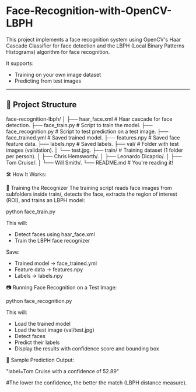 # Face-Recognition-with-OpenCV-LBPH

This project implements a face recognition system using OpenCV's Haar Cascade Classifier for face detection and the LBPH (Local Binary Patterns Histograms) algorithm for face recognition.

It supports:
- Training on your own image dataset
- Predicting from test images

---

## 📁 Project Structure

face-recognition-lbph/
│
├── haar_face.xml # Haar cascade for face detection.
├── face_train.py # Script to train the model.
├── face_recognition.py # Script to test prediction on a test image.
├── face_trained.yml # Saved trained model.
├── features.npy # Saved face feature data.
├── labels.npy # Saved labels.
├── val/ # Folder with test images (validation).
│ └── test.jpg.
├── train/ # Training dataset (1 folder per person).
│ ├── Chris Hemsworth/.
│ ├── Leonardo Dicaprio/.
│ ├── Tom Cruise/.
│ └── Will Smith/.
└── README.md # You're reading it!



🛠️ How It Works:

🧪 Training the Recognizer
The training script reads face images from subfolders inside train/, detects the face, extracts the region of interest (ROI), and trains an LBPH model:

python face_train.py

This will:

- Detect faces using haar_face.xml
- Train the LBPH face recognizer

Save:

- Trained model → face_trained.yml
- Feature data → features.npy
- Labels → labels.npy

📷 Running Face Recognition on a Test Image:

python face_recognition.py

This will:

- Load the trained model
- Load the test image (val/test.jpg)
- Detect faces
- Predict their labels
- Display the results with confidence score and bounding box

🧠 Sample Prediction Output:

"label=Tom Cruise with a confidence of 52.89"

#The lower the confidence, the better the match (LBPH distance measure).
